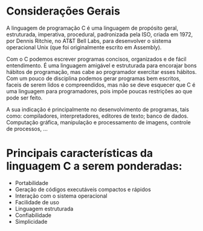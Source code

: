 # Considerações Gerais

A linguagem de programação C é uma linguagem de propósito geral, estruturada, imperativa, procedural, padronizada pela ISO, criada em 1972, por Dennis Ritchie, no AT&T Bell Labs, para desenvolver o sistema operacional Unix (que foi originalmente escrito em Assembly). 

Com o C podemos escrever programas concisos, organizados e de fácil entendimento. É uma linguagem amigável e estruturada para encorajar bons hábitos de programação, mas cabe ao programador exercitar esses hábitos. 
Com um pouco de disciplina podemos gerar programas bem escritos, faceis de serem lidos e compreendidos, mas não se deve esquecer que C é uma linguagem para programadores, pois impõe poucas restrições ao que pode ser feito.

A sua indicação é principalmente no desenvolvimento de programas, tais como: compiladores, interpretadores, editores de texto; banco de dados. Computação gráfica, manipulação e processamento de imagens, controle de processos, …

 

# Principais características da linguagem C a serem ponderadas:
<ul>
<li>Portabilidade</li>
<li>Geração de códigos executáveis compactos e rápidos</li>
<li>Interação com o sistema operacional</li>
<li>Facilidade de uso</li>
<li>Linguagem estruturada</li>
<li>Confiabilidade</li>
<li>Simplicidade</li>

 
